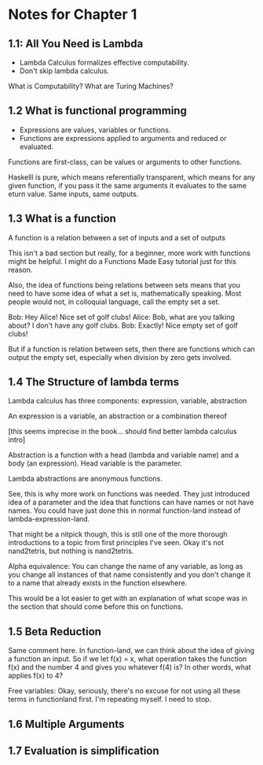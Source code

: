 # Notes for Chapter 1

## 1.1: All You Need is Lambda

- Lambda Calculus formalizes effective computability.
- Don't skip lambda calculus. 

What is Computability? What are Turing Machines? 

## 1.2 What is functional programming

- Expressions are values, variables or functions.  
- Functions are expressions applied to arguments and reduced or evaluated.

Functions are first-class, can be values or arguments to other functions.

Haskelll is pure, which means referentially transparent, which means for any
given function, if you pass it the same arguments it evaluates to the same
eturn value. Same inputs, same outputs.

## 1.3 What is a function

A function is a relation between a set of inputs and a set of outputs

This isn't a bad section but really, for a beginner, more work with functions
might be helpful. I might do a Functions Made Easy tutorial just for this
reason.

Also, the idea of functions being relations between sets means that you need
to have some idea of what a set is, mathematically speaking. Most people
would not, in colloquial language, call the empty set a set. 

Bob: Hey Alice! Nice set of golf clubs!
Alice: Bob, what are you talking about? I don't have any golf clubs.
Bob: Exactly! Nice empty set of golf clubs!

But if a function is relation between sets, then there are functions which 
can output the empty set, especially when division by zero gets involved.

## 1.4 The Structure of lambda terms

Lambda calculus has three components: expression, variable, abstraction

An expression is a variable, an abstraction or a combination thereof

[this seems imprecise in the book... should find better lambda calculus intro]

Abstraction is a function with a head (lambda and variable name) and a body (an
expression). Head variable is the parameter.

Lambda abstractions are anonymous functions.

See, this is why more work on functions was needed. They just introduced idea
of a parameter and the idea that functions can have names or not have names.
You could have just done this in normal function-land instead of
lambda-expression-land. 

That might be a nitpick though, this is still one of the more thorough
introductions to a topic from first principles I've seen. Okay it's not
nand2tetris, but nothing is nand2tetris.

Alpha equivalence: You can change the name of any variable, as long as you
change all instances of that name consistently and you don't change it to a
name that already exists in the function elsewhere. 

This would be a lot easier to get with an explanation of what scope was in the
section that should come before this on functions.

## 1.5 Beta Reduction

  Same comment here. In function-land, we can think about the idea of giving a
function an input. So if we let f(x) = x, what operation takes the function
f(x) and the number 4 and gives you whatever f(4) is? In other words, what
applies f(x) to 4?

Free variables: Okay, seriously, there's no excuse for not using all these
terms in functionland first. I'm repeating myself. I need to stop.
## 1.6 Multiple Arguments

## 1.7 Evaluation is simplification






